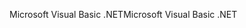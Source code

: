 <span data-ttu-id="07625-101">Microsoft Visual Basic .NET</span><span class="sxs-lookup"><span data-stu-id="07625-101">Microsoft Visual Basic .NET</span></span>